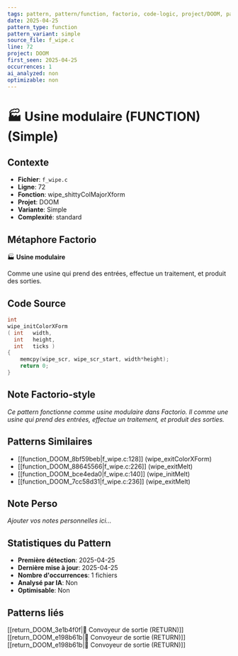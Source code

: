 ```yaml
---
tags: pattern, pattern/function, factorio, code-logic, project/DOOM, pattern/variant/simple
date: 2025-04-25
pattern_type: function
pattern_variant: simple
source_file: f_wipe.c
line: 72
project: DOOM
first_seen: 2025-04-25
occurrences: 1
ai_analyzed: non
optimizable: non
---
```


# 🏭 Usine modulaire (FUNCTION) (Simple)

## Contexte
- **Fichier**: `f_wipe.c`
- **Ligne**: 72
- **Fonction**: wipe_shittyColMajorXform
- **Projet**: DOOM
- **Variante**: Simple
- **Complexité**: standard

## Métaphore Factorio
🏭 **Usine modulaire**

Comme une usine qui prend des entrées, effectue un traitement, et produit des sorties.

## Code Source
```c
int
wipe_initColorXForm
( int	width,
  int	height,
  int	ticks )
{
    memcpy(wipe_scr, wipe_scr_start, width*height);
    return 0;
}
```

## Note Factorio-style
*Ce pattern fonctionne comme usine modulaire dans Factorio. Il comme une usine qui prend des entrées, effectue un traitement, et produit des sorties.*

## Patterns Similaires
- [[function_DOOM_8bf59beb|f_wipe.c:128]] (wipe_exitColorXForm)
- [[function_DOOM_88645566|f_wipe.c:226]] (wipe_exitMelt)
- [[function_DOOM_bce4eda0|f_wipe.c:140]] (wipe_initMelt)
- [[function_DOOM_7cc58d31|f_wipe.c:236]] (wipe_exitMelt)

## Note Perso
*Ajouter vos notes personnelles ici...*

## Statistiques du Pattern
- **Première détection**: 2025-04-25
- **Dernière mise à jour**: 2025-04-25
- **Nombre d'occurrences**: 1 fichiers
- **Analysé par IA**: Non
- **Optimisable**: Non

## Patterns liés
[[return_DOOM_3e1b4f0f|🚚 Convoyeur de sortie (RETURN)]]
[[return_DOOM_e198b61b|🚚 Convoyeur de sortie (RETURN)]]
[[return_DOOM_e198b61b|🚚 Convoyeur de sortie (RETURN)]]

